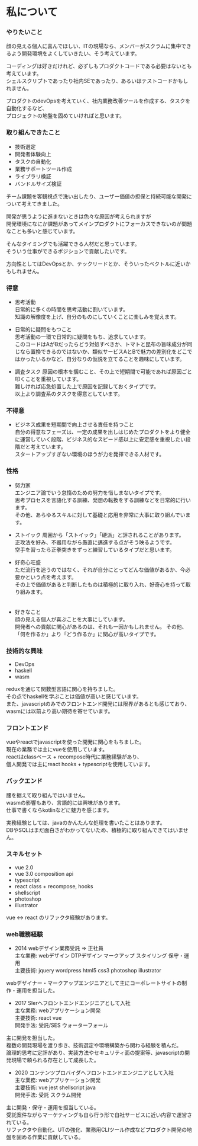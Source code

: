 # 私について

### やりたいこと

顔の見える個人に喜んでほしい、ITの現場なら、メンバーがスクラムに集中できるよう開発環境をよくしていきたい、そう考えています。　　
  
コーディングは好きだけれど、必ずしもプロダクトコードである必要はないとも考えています。  
シェルスクリプトであったり社内SEであったり、あるいはテストコードかもしれません。  
  
プロダクトのdevOpsを考えていく、社内業務改善ツールを作成する、タスクを自動化するなど、  
プロジェクトの地盤を固めていければと思います。  
  
### 取り組んできたこと

* 技術選定
* 開発者体験向上
* タスクの自動化
* 業務サポートツール作成
* ライブラリ検証
* バンドルサイズ検証
  
チーム課題を客観視点で洗い出したり、ユーザー価値の担保と持続可能な開発について考えてきました。  
  
開発が思うように進まないときは色々な原因が考えられますが  
開発環境になにか課題があってメインプロダクトにフォーカスできないのが問題なことも多いと感じています。  
  
そんなタイミングでも活躍できる人材だと思っています。  
そういう仕事ができるポジションで貢献したいです。  
  
方向性としてはDevOpsとか、テックリードとか、そういったベクトルに近いかもしれません。  
  
### 得意

* 思考活動  
日常的に多くの時間を思考活動に割いています。  
知識の解像度を上げ、自分のものにしていくことに楽しみを覚えます。  
  
* 日常的に疑問をもつこと  
思考活動の一環で日常的に疑問をもち、追求しています。  
このコードはAがBだったらどう対処すべきか、トマトと昆布の旨味成分が同じなら置換できるのではないか、類似サービスAとBで魅力の差別化をどこではかったいるかなど、自分なりの仮説を立てることを趣味にしています。
  
* 調査タスク
原因の根本を掴むこと、その上で短期間で可能であれば原因ごと叩くことを重視しています。  
難しければ応急処置した上で原因を記録しておくタイプです。  
以上より調査系のタスクを得意としています。  
  
### 不得意

* ビジネス成果を短期間で向上させる責任を持つこと  
自分の得意なフェーズは、一定の成果を出しはじめたプロダクトをより健全に運営していく段階、ビジネス的なスピード感以上に安定感を重視したい段階だと考えています。  
スタートアップすぎない環境のほうが力を発揮できる人材です。

### 性格

* 努力家  
エンジニア論でいう怠惰のための努力を惜しまないタイプです。  
思考プロセスを言語化する訓練、発想の転換をする訓練などを日常的に行います。  
その他、あらゆるスキルに対して基礎と応用を非常に大事に取り組んでいます。  
  
* ストイック
周囲から「ストイック」「硬派」と評されることがあります。  
正攻法を好み、不器用ながら愚直に邁進する点がそう映るようです。  
空手を習ったら正拳突きをずっと練習しているタイプだと思います。  
  
* 好奇心旺盛  
ただ流行を追うのではなく、それが自分にとってどんな価値があるか、今必要かという点を考えます。  
その上で価値があると判断したものは積極的に取り入れ、好奇心を持って取り組みます。  
  　
* 好きなこと  
顔の見える個人が喜ぶことを大事にしています。  
開発者への貢献に関心があるのは、それも一因かもしれません。
その他、「何を作るか」より「どう作るか」に関心が高いタイプです。  

### 技術的な興味

* DevOps
* haskell
* wasm

reduxを通じて関数型言語に関心を持ちました。  
その点でhaskellを学ぶことは価値が高いと感じています。  
また、javascriptのみでのフロントエンド開発には限界があるとも感じており、wasmには以前より高い期待を寄せています。  

### フロントエンド

vueやreactでjavascriptを使った開発に関心をもちました。  
現在の業務では主にvueを使用しています。  
reactはclassベース + recompose時代に業務経験があり、  
個人開発では主にreact hooks + typescriptを使用しています。

### バックエンド

腰を据えて取り組んではいません。  
wasmの影響もあり、言語的には興味があります。  
仕事で書くならkotlinなどに魅力を感じます。  
  
実務経験としては、javaのかんたんな処理を書いたことはあります。  
DBやSQLはまだ面白さがわかってないため、積極的に取り組んできてはいません。  
  
### スキルセット
* vue 2.0
* vue 3.0 composition api
* typescript
* react class + recompose, hooks
* shellscript
* photoshop
* illustrator
  
vue <-> react のリファクタ経験があります。  


### web職務経験
* 2014 webデザイン業務受託 => 正社員  
主な業務: webデザイン DTPデザイン マークアップ スタイリング 保守・運用  
主要技術: jquery wordpress html5 css3 photoshop illustrator  
  
webデザイナー・マークアップエンジニアとして主にコーポレートサイトの制作・運用を担当した。  
  
* 2017 SIerへフロントエンドエンジニアとして入社  
主な業務: webアプリケーション開発  
主要技術: react vue  
開発手法: 受託/SES ウォーターフォール  
  
主に開発を担当した。  
複数の開発現場を渡り歩き、技術選定や環境構築から関わる経験を積んだ。  
論理的思考に定評があり、実装方法やセキュリティ面の提案等、javascriptの開発現場で頼られる存在として成長した。  
  
* 2020 コンテンツプロバイダへフロントエンドエンジニアとして入社  
主な業務: webアプリケーション開発  
主要技術: vue jest shellscript java  
開発手法: 受託 スクラム開発  
  
主に開発・保守・運用を担当している。  
受託案件ながらマーケティングも自ら行う形で自社サービスに近い内容で運営されている。  
リファクタや自動化、UTの強化、業務用CLIツール作成などプロダクト開発の地盤を固める作業に貢献している。  